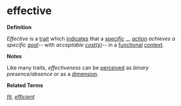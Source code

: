 # effective

**Definition**

_Effective_ is a [trait](https://github.com/gcassel/Modular-Organization-Terminology/blob/master/terms/trait.md) which [indicates](https://github.com/gcassel/Modular-Organization-Terminology/blob/master/terms/indicate.md) that a [_specific_](https://github.com/gcassel/Modular-Organization-Terminology/blob/master/terms/specific.md) __ [_action_](https://github.com/gcassel/Modular-Organization-Terminology/blob/master/terms/act.md) _achieves a specific_ [_goal_](https://github.com/gcassel/Modular-Organization-Terminology/blob/master/terms/goal.md)-- with _acceptable_ [_cost(s)_](https://github.com/gcassel/Modular-Organization-Terminology/blob/master/terms/cost.md)-- in a [functional](https://github.com/gcassel/Modular-Organization-Terminology/blob/master/terms/function.md) [context](https://github.com/gcassel/Modular-Organization-Terminology/blob/master/terms/context.md).

**Notes**

Like many traits, _effectiveness_ can be [perceived](https://github.com/gcassel/Modular-Organization-Terminology/blob/master/terms/perceive.md) as _binary presence/absence_ or as a [dimension](https://github.com/gcassel/Modular-Organization-Terminology/blob/master/terms/dimension.md).

**Related Terms**

[_fit_](https://github.com/gcassel/Modular-Organization-Terminology/blob/master/terms/fit.md), [_efficient_](https://github.com/gcassel/Modular-Organization-Terminology/blob/master/terms/efficient.md)

